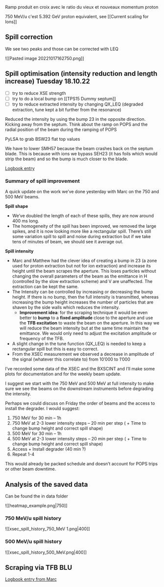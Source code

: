 Ramp produit en croix avec le ratio du vieux et nouveaux momentum proton 

750 MeV/u c'est 5.392 GeV proton equivalent, see [[Current scaling for Ions]]

## Spill correction

We see two peaks and those can be corrected with LEQ

![[Pasted image 20221017162750.png]]

## Spill optimisation (intensity reduction and length increase) Tuesday 18.10.22

* [ ] try to reduce XSE strength
* [ ] try to do a local bump on [[TPS15 Dummy septum]]
* [ ] try to reduce extracted intensity by changing QX_LEQ  (degraded extraction, tune kept a bit further from the resonance)

Reduced the intensity by using the bump 23 in the opposite direction. Kicking away from the septum.
Think about the ramp on POPS and the radial position of the beam during the ramping of POPS

PyLSA to grab BSW23 flat top values

We have to lower SMH57 because the beam crashes back on the septum blade. This is because with ions we bypass SEH23 (it has foils which would strip the beam) and so the bump is much closer to the blade.

[Logbook entry](https://logbook.cern.ch/elogbook-server/GET/showEventInLogbook/3635888)

### Summary of spill improvement
A quick update on the work we’ve done yesterday with Marc on the 750 and 500 MeV beams.  
  
**Spill shape**


-   We’ve doubled the length of each of these spills, they are now around 400 ms long.
-   The homogeneity of the spill has been improved, we removed the large spikes, and it is now looking more like a rectangular spill. There’s still some variation spill to spill and noise during extraction but if we take tens of minutes of beam, we should see it average out.

**Spill intensity**

-   Marc and Matthew had the clever idea of creating a bump in 23 (a zone used for proton extraction but not for ion extraction) and increase its height until the beam scrapes the aperture. This loses particles without changing the overall parameters of the beam as the emittance in H (controlled by the slow extraction scheme) and V are unaffected. The extraction can be kept the same.
-   The Intensity can be controlled by increasing or decreasing the bump height. If there is no bump, then the full intensity is transmitted, whereas increasing the bump height increases the number of particles that are shaven by the side walls which reduces the intensity.
	- **Improvement idea**: for the scraping technique it would be even better to **bump** to a **fixed amplitude** close to the aperture and use the **TFB excitation** to waste the beam on the aperture. In this way we will reduce the beam intensity but at the same time maintain the emittance. We would only need to adjust the excitation amplitude or frequency of the TFB.
-   A slight change in the tune function (QX_LEQ) is needed to keep a rectangular spill but this is easy to correct.
-   From the XSEC measurement we observed a decrease in amplitude of the signal (whatever this correlate to) from 10’000 to 1’000

I’ve recorded some data of the XSEC and the BXSCINT and I’ll make some plots for documentation and for the weekly beam update.  
  
I suggest we start with the 750 MeV and 500 MeV at full intensity to make sure we see the beams on the downstream instruments before degrading the intensity.  
  
Perhaps we could discuss on Friday the order of beams and the access to install the degrader. I would suggest:

1.  750 MeV for 30 min – 1h
2.  750 MeV at 2-3 lower intensity steps – 20 min per step ( + Time to change bump height and correct spill shape)
3.  500 MeV for 30 min – 1h
4.  500 MeV at 2-3 lower intensity steps – 20 min per step ( + Time to change bump height and correct spill shape)
5.  Access + Install degrader (40 min ?)
6.  Repeat 1-4

  
This would already be packed schedule and doesn’t account for POPS trips or other beam downtime.

## Analysis of the saved data

Can be found the in data folder

![[heatmap_example.png|750]]

### 750 MeV/u spill history
![[xsec_spill_history_750_MeV 1.png|400]]

### 500 MeV/u spill history

![[xsec_spill_history_500_MeV.png|400]]


## Scraping via TFB BLU

[Logbook entry from Marc](https://logbook.cern.ch/elogbook-server/GET/showEventInLogbook/3637249)

